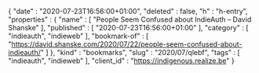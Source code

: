 {
  "date" : "2020-07-23T16:56:00+01:00",
  "deleted" : false,
  "h" : "h-entry",
  "properties" : {
    "name" : [ "People Seem Confused about IndieAuth – David Shanske" ],
    "published" : [ "2020-07-23T16:56:00+01:00" ],
    "category" : [ "indieauth", "indieweb" ],
    "bookmark-of" : [ "https://david.shanske.com/2020/07/22/people-seem-confused-about-indieauth/" ]
  },
  "kind" : "bookmarks",
  "slug" : "2020/07/qlebf",
  "tags" : [ "indieauth", "indieweb" ],
  "client_id" : "https://indigenous.realize.be"
}

